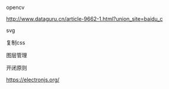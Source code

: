 opencv

http://www.dataguru.cn/article-9662-1.html?union_site=baidu_c


svg

复制css

图层管理

开闭原则

https://electronjs.org/